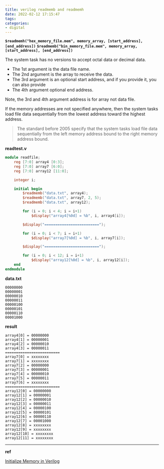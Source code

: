 ```yaml
---
title: verilog readmemb and readmemh
date: 2022-02-12 17:15:47
tags:
categories:
- digital
---
```


**`$readmemh("hex_memory_file.mem", memory_array, [start_address], [end_address])`**
**`$readmemb("bin_memory_file.mem", memory_array, [start_address], [end_address])`**

The system task has no versions to accept octal data or decimal data.

- The 1st argument is the data file name.
- The 2nd argument is the array to receive the data.
- The 3rd argument is an optional start address, and if you provide it, you can also provide
- The 4th argument optional end address.

Note, the 3rd and 4th argument address is for array not data file.

If the memory addresses are not specified anywhere, then the system tasks load file data sequentially  from the lowest address toward the highest address. 

> The standard before 2005 specify that the system tasks load file data sequentially
> from the left memory address bound to the right memory address bound.

**readtest.v**

```verilog
module readfile;
	reg [7:0] array4 [0:3];
	reg [7:0] array7 [6:0];
	reg [7:0] array12 [11:0];

	integer i;

	initial begin
		$readmemb("data.txt", array4);
		$readmemb("data.txt", array7, 2, 5);
		$readmemb("data.txt", array12);

		for (i = 0; i < 4; i = i+1)
			$display("array4[%0d] = %b", i, array4[i]);

		$display("=========================");

		for (i = 0; i < 7; i = i+1)
			$display("array7[%0d] = %b", i, array7[i]);

		$display("=========================");

		for (i = 0; i < 12; i = i+1)
			$display("array12[%0d] = %b", i, array12[i]);
	end
endmodule
```
**data.txt**

```
00000000 
00000001
00000010
00000011
00000100
00000101
00000110
00001000
```
**result**

```
array4[0] = 00000000
array4[1] = 00000001
array4[2] = 00000010
array4[3] = 00000011
=========================
array7[0] = xxxxxxxx
array7[1] = xxxxxxxx
array7[2] = 00000000
array7[3] = 00000001
array7[4] = 00000010
array7[5] = 00000011
array7[6] = xxxxxxxx
=========================
array12[0] = 00000000
array12[1] = 00000001
array12[2] = 00000010
array12[3] = 00000011
array12[4] = 00000100
array12[5] = 00000101
array12[6] = 00000110
array12[7] = 00001000
array12[8] = xxxxxxxx
array12[9] = xxxxxxxx
array12[10] = xxxxxxxx
array12[11] = xxxxxxxx
```

---

**ref**

[Initialize Memory in Verilog](https://projectf.io/posts/initialize-memory-in-verilog/)
